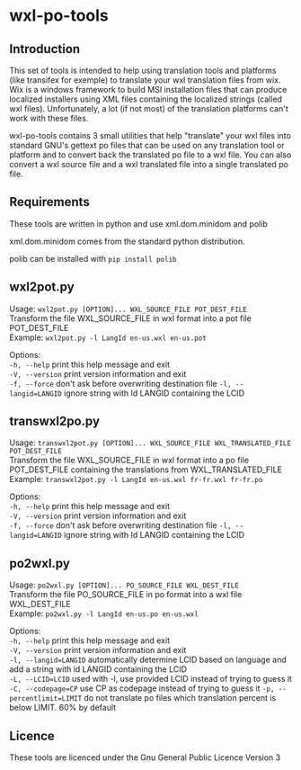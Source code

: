 wxl-po-tools
============

Introduction
------------

This set of tools is intended to help using translation tools and platforms (like transifex for exemple) to translate your wxl translation files from wix.
Wix is a windows framework to build MSI installation files that can produce localized installers using XML files containing the localized strings (called wxl files). Unfortunately, a lot (if not most) of the translation platforms can't work with these files.

wxl-po-tools contains 3 small utilities that help "translate" your wxl files into standard GNU's gettext po files that can be used on any translation tool or platform and to convert back the translated po file to a wxl file.
You can also convert a wxl source file and a wxl translated file into a single translated po file.

Requirements
------------

These tools are written in python and use xml.dom.minidom and polib

xml.dom.minidom comes from the standard python distribution.

polib can be installed with `pip install polib`

wxl2pot.py
----------

Usage: `wxl2pot.py [OPTION]... WXL_SOURCE_FILE POT_DEST_FILE`  
Transform the file WXL_SOURCE_FILE in wxl format into a pot file POT_DEST_FILE  
Example: `wxl2pot.py -l LangId en-us.wxl en-us.pot`

Options:  
`-h, --help`             print this help message and exit  
`-V, --version`          print version information and exit  
`-f, --force`            don't ask before overwriting destination file
`-l, --langid=LANGID`    ignore string with Id LANGID containing the LCID

transwxl2po.py
--------------

Usage: `transwxl2pot.py [OPTION]... WXL_SOURCE_FILE WXL_TRANSLATED_FILE POT_DEST_FILE`  
Transform the file WXL_SOURCE_FILE in wxl format into a po file POT_DEST_FILE
containing the translations from WXL_TRANSLATED_FILE  
Example: `transwxl2pot.py -l LangId en-us.wxl fr-fr.wxl fr-fr.po`

Options:  
`-h, --help`             print this help message and exit  
`-V, --version`          print version information and exit  
`-f, --force`            don't ask before overwriting destination file
`-l, --langid=LANGID`    ignore string with Id LANGID containing the LCID

po2wxl.py
---------

Usage: `po2wxl.py [OPTION]... PO_SOURCE_FILE WXL_DEST_FILE`  
Transform the file PO_SOURCE_FILE in po format into a wxl file WXL_DEST_FILE  
Example: `po2wxl.py -l LangId en-us.po en-us.wxl`

Options:  
`-h, --help`                print this help message and exit  
`-V, --version`             print version information and exit  
`-l, --langid=LANGID`       automatically determine LCID based on language and add a string with id LANGID containing the LCID  
`-L, --LCID=LCID`           used with -l, use provided LCID instead of trying to guess it
`-C, --codepage=CP`         use CP as codepage instead of trying to guess it
`-p, --percentlimit=LIMIT`  do not translate po files which translation percent is below LIMIT. 60% by default

Licence
-------

These tools are licenced under the Gnu General Public Licence Version 3

